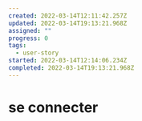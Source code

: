 ```yaml
---
created: 2022-03-14T12:11:42.257Z
updated: 2022-03-14T19:13:21.968Z
assigned: ""
progress: 0
tags:
  - user-story
started: 2022-03-14T12:14:06.234Z
completed: 2022-03-14T19:13:21.968Z
---
```


# se connecter
